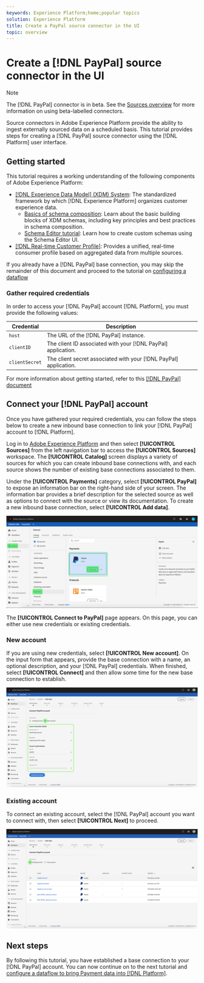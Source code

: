 ```yaml
---
keywords: Experience Platform;home;popular topics
solution: Experience Platform
title: Create a PayPal source connector in the UI
topic: overview
---
```


# Create a [!DNL PayPal] source connector in the UI

>[!NOTE]
> The [!DNL PayPal] connector is in beta. See the [Sources overview](../../../../home.md#terms-and-conditions) for more information on using beta-labelled connectors.

Source connectors in Adobe Experience Platform provide the ability to ingest externally sourced data on a scheduled basis. This tutorial provides steps for creating a [!DNL PayPal] source connector using the [!DNL Platform] user interface.

## Getting started

This tutorial requires a working understanding of the following components of Adobe Experience Platform:

*   [[!DNL Experience Data Model] (XDM) System](../../../../../xdm/home.md): The standardized framework by which [!DNL Experience Platform] organizes customer experience data.
    *   [Basics of schema composition](../../../../../xdm/schema/composition.md): Learn about the basic building blocks of XDM schemas, including key principles and best practices in schema composition.
    *   [Schema Editor tutorial](../../../../../xdm/tutorials/create-schema-ui.md): Learn how to create custom schemas using the Schema Editor UI.
*   [[!DNL Real-time Customer Profile]](../../../../../profile/home.md): Provides a unified, real-time consumer profile based on aggregated data from multiple sources.

If you already have a [!DNL PayPal] base connection, you may skip the remainder of this document and proceed to the tutorial on [configuring a dataflow](../../dataflow/payments.md)

### Gather required credentials

In order to access your [!DNL PayPal] account [!DNL Platform], you must provide the following values:

| Credential | Description |
| ---------- | ----------- |
| `host` | The URL of the [!DNL PayPal] instance. |
| `clientID` | The client ID associated with your [!DNL PayPal] application. |
| `clientSecret` | The client secret associated with your [!DNL PayPal] application. |

For more information about getting started, refer to this [[!DNL PayPal] document](https://developer.paypal.com/docs/api/overview/#get-credentials)

## Connect your [!DNL PayPal] account

Once you have gathered your required credentials, you can follow the steps below to create a new inbound base connection to link your [!DNL PayPal] account to [!DNL Platform].

Log in to [Adobe Experience Platform](https://platform.adobe.com) and then select **[!UICONTROL Sources]** from the left navigation bar to access the **[!UICONTROL Sources]** workspace. The **[!UICONTROL Catalog]** screen displays a variety of sources for which you can create inbound base connections with, and each source shows the number of existing base connections associated to them.

Under the **[!UICONTROL Payments]** category, select **[!UICONTROL PayPal]** to expose an information bar on the right-hand side of your screen. The information bar provides a brief description for the selected source as well as options to connect with the source or view its documentation. To create a new inbound base connection, select **[!UICONTROL Add data]**.

![catalog](../../../../images/tutorials/create/paypal/catalog.png)

The **[!UICONTROL Connect to PayPal]** page appears. On this page, you can either use new credentials or existing credentials.

### New account

If you are using new credentials, select **[!UICONTROL New account]**. On the input form that appears, provide the base connection with a name, an optional description, and your [!DNL PayPal] credentials. When finished, select **[!UICONTROL Connect]** and then allow some time for the new base connection to establish.

![connect](../../../../images/tutorials/create/paypal/connect.png)

### Existing account

To connect an existing account, select the [!DNL PayPal] account you want to connect with, then select **[!UICONTROL Next]** to proceed.

![existing](../../../../images/tutorials/create/paypal/existing.png)

## Next steps

By following this tutorial, you have established a base connection to your [!DNL PayPal] account. You can now continue on to the next tutorial and [configure a dataflow to bring Payment data into [!DNL Platform]](../../dataflow/payments.md).